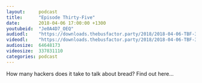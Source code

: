 ```yaml
---
layout:     podcast
title:      "Episode Thirty-Five"
date:       2018-04-06 17:00:00 +1300
youtubeid:  "Je0A4D7_OEQ"
audiodl:    "https://downloads.thebusfactor.party/2018/2018-04-06-TBF-35.mp3"
videodl:    "https://downloads.thebusfactor.party/2018/2018-04-06-TBF-35.mp4"
audiosize:  64648173
videosize:  337831110
categories: podcast
---
```

How many hackers does it take to talk about bread? Find out here...
